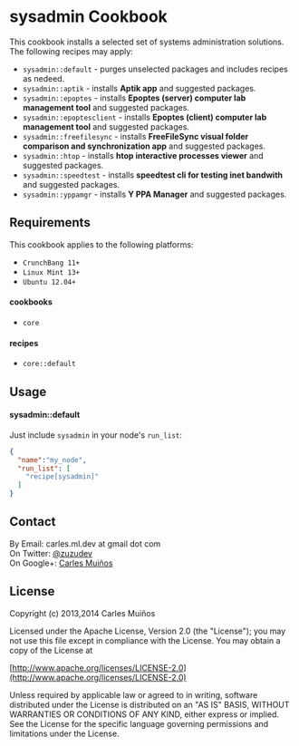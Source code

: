 # sysadmin Cookbook

This cookbook installs a selected set of systems administration solutions.
The following recipes may apply:

- `sysadmin::default`       - purges unselected packages and includes recipes as nedeed.
- `sysadmin::aptik`         - installs __Aptik app__ and suggested packages.
- `sysadmin::epoptes`       - installs __Epoptes (server) computer lab management tool__ and suggested packages.
- `sysadmin::epoptesclient` - installs __Epoptes (client) computer lab management tool__ and suggested packages.
- `sysadmin::freefilesync`  - installs __FreeFileSync visual folder comparison and synchronization app__ and suggested packages.
- `sysadmin::htop`          - installs __htop interactive processes viewer__ and suggested packages.
- `sysadmin::speedtest`     - installs __speedtest cli for testing inet bandwith__ and suggested packages.
- `sysadmin::yppamgr`       - installs __Y PPA Manager__ and suggested packages.


## Requirements

This cookbook applies to the following platforms:  
- `CrunchBang 11+`
- `Linux Mint 13+`
- `Ubuntu 12.04+`

#### cookbooks
- `core`

#### recipes
- `core::default`


## Usage

#### sysadmin::default
Just include `sysadmin` in your node's `run_list`:

```json
{
  "name":"my_node",
  "run_list": [
    "recipe[sysadmin]"
  ]
}
```


## Contact

By Email:   carles.ml.dev at gmail dot com  
On Twitter: [@zuzudev](https://twitter.com/zuzudev)  
On Google+: [Carles Muiños](https://plus.google.com/109480759201585988691)


## License

Copyright (c) 2013,2014 Carles Muiños

Licensed under the Apache License, Version 2.0 (the "License");
you may not use this file except in compliance with the License.
You may obtain a copy of the License at

[http://www.apache.org/licenses/LICENSE-2.0](http://www.apache.org/licenses/LICENSE-2.0)

Unless required by applicable law or agreed to in writing, software
distributed under the License is distributed on an "AS IS" BASIS,
WITHOUT WARRANTIES OR CONDITIONS OF ANY KIND, either express or implied.
See the License for the specific language governing permissions and
limitations under the License.

